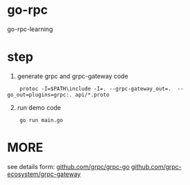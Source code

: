 # go-rpc
go-rpc-learning

# step

1. generate grpc and grpc-gateway code
```shell script
    protoc -I=$PATH\include -I=. --grpc-gateway_out=.  --go_out=plugins=grpc:. api/*.proto
```
2. run demo code
```shell script
    go run main.go
```

# MORE
see details form:
[github.com/grpc/grpc-go](https://github.com/grpc/grpc-go)
[github.com/grpc-ecosystem/grpc-gateway](https://github.com/grpc-ecosystem/grpc-gateway)
